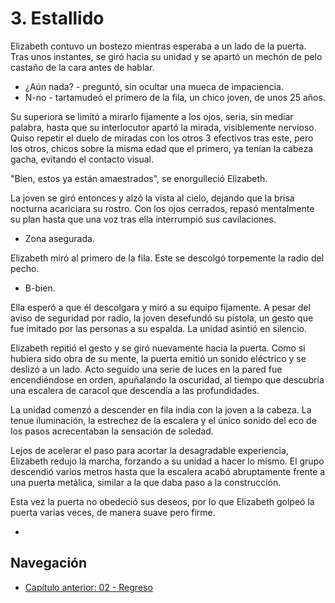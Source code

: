 # 3. Estallido

Elizabeth contuvo un bostezo mientras esperaba a un lado de la puerta. Tras unos instantes, se giró hacia su unidad y se apartó un mechón de pelo castaño de la cara antes de hablar.

- ¿Aún nada? - preguntó, sin ocultar una mueca de impaciencia.
- N-no - tartamudeó el primero de la fila, un chico joven, de unos 25 años.

Su superiora se limitó a mirarlo fijamente a los ojos, seria, sin mediar palabra, hasta que su interlocutor apartó la mirada, visiblemente nervioso. Quiso repetir el duelo de miradas con los otros 3 efectivos tras este, pero los otros, chicos sobre la misma edad que el primero, ya tenían la cabeza gacha, evitando el contacto visual.

"Bien, estos ya están amaestrados", se enorgulleció Elizabeth.

La joven se giró entonces y alzó la vista al cielo, dejando que la brisa nocturna acariciara su rostro. Con los ojos cerrados, repasó mentalmente su plan hasta que una voz tras ella interrumpió sus cavilaciones.

- Zona asegurada.

Elizabeth miró al primero de la fila. Este se descolgó torpemente la radio del pecho.

- B-bien.

Ella esperó a que él descolgara y miró a su equipo fijamente. A pesar del aviso de seguridad por radio, la joven desefundó su pistola, un gesto que fue imitado por las personas a su espalda. La unidad asintió en silencio.

Elizabeth repitió el gesto y se giró nuevamente hacia la puerta.  Como si hubiera sido obra de su mente, la puerta emitió un sonido eléctrico y se deslizó a un lado. Acto seguido una serie de luces en la pared fue encendiéndose en orden, apuñalando la oscuridad, al tiempo que descubría una escalera de caracol que descendía a las profundidades.

La unidad comenzó a descender en fila india con la joven a la cabeza. La tenue iluminación, la estrechez de la escalera y el único sonido del eco de los pasos acrecentaban la sensación de soledad.

Lejos de acelerar el paso para acortar la desagradable experiencia, Elizabeth redujo la marcha, forzando a su unidad a hacer lo mismo. El grupo descendió varios metros hasta que la escalera acabó abruptamente frente a una puerta metálica, similar a la que daba paso a la construcción.

Esta vez la puerta no obedeció sus deseos, por lo que Elizabeth golpeó la puerta varias veces, de manera suave pero firme.

- <Ver ideas.md>

## Navegación

- [Capítulo anterior: 02 - Regreso](c02_regreso.md)
